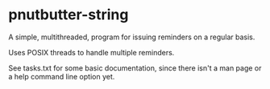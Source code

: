 # pnutbutter-string
A simple, multithreaded, program for issuing reminders on a regular basis.

Uses POSIX threads to handle multiple reminders.

See tasks.txt for some basic documentation, since there isn't a man page or a help command line option yet.
